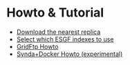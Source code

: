 # Howto & Tutorial

* [Download the nearest replica](download_nearest_replica.md)
* [Select which ESGF indexes to use](select_indexes.md)
* [GridFtp Howto](gridftp.md)
* [Synda+Docker Howto (experimental)](https://registry.hub.docker.com/u/prodiguer/synda)
